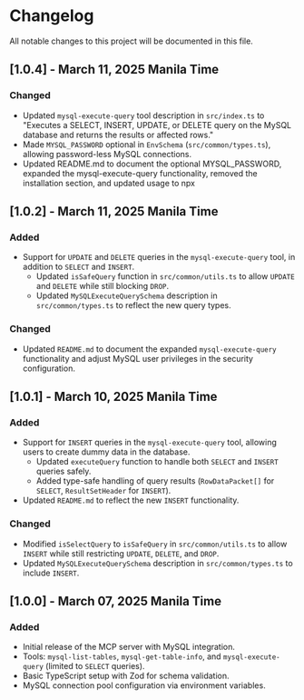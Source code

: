 # Changelog

All notable changes to this project will be documented in this file.

## [1.0.4] - March 11, 2025 Manila Time
### Changed
- Updated `mysql-execute-query` tool description in `src/index.ts` to "Executes a SELECT, INSERT, UPDATE, or DELETE query on the MySQL database and returns the results or affected rows."
- Made `MYSQL_PASSWORD` optional in `EnvSchema` (`src/common/types.ts`), allowing password-less MySQL connections.
- Updated README.md to document the optional MYSQL_PASSWORD, expanded the mysql-execute-query functionality, removed the installation section, and updated usage to npx

## [1.0.2] - March 11, 2025 Manila Time
### Added
- Support for `UPDATE` and `DELETE` queries in the `mysql-execute-query` tool, in addition to `SELECT` and `INSERT`.
  - Updated `isSafeQuery` function in `src/common/utils.ts` to allow `UPDATE` and `DELETE` while still blocking `DROP`.
  - Updated `MySQLExecuteQuerySchema` description in `src/common/types.ts` to reflect the new query types.

### Changed
- Updated `README.md` to document the expanded `mysql-execute-query` functionality and adjust MySQL user privileges in the security configuration.

## [1.0.1] - March 10, 2025 Manila Time
### Added
- Support for `INSERT` queries in the `mysql-execute-query` tool, allowing users to create dummy data in the database.
  - Updated `executeQuery` function to handle both `SELECT` and `INSERT` queries safely.
  - Added type-safe handling of query results (`RowDataPacket[]` for `SELECT`, `ResultSetHeader` for `INSERT`).
- Updated `README.md` to reflect the new `INSERT` functionality.

### Changed
- Modified `isSelectQuery` to `isSafeQuery` in `src/common/utils.ts` to allow `INSERT` while still restricting `UPDATE`, `DELETE`, and `DROP`.
- Updated `MySQLExecuteQuerySchema` description in `src/common/types.ts` to include `INSERT`.

## [1.0.0] - March 07, 2025 Manila Time
### Added
- Initial release of the MCP server with MySQL integration.
- Tools: `mysql-list-tables`, `mysql-get-table-info`, and `mysql-execute-query` (limited to `SELECT` queries).
- Basic TypeScript setup with Zod for schema validation.
- MySQL connection pool configuration via environment variables.